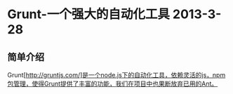﻿Grunt-一个强大的自动化工具 2013-3-28
============================

简单介绍
----------------
Grunt[http://gruntjs.com/]是一个node.js下的自动化工具，依赖灵活的js，npm包管理，使得Grunt提供了丰富的功能，我们在项目中也果断放弃已用的Ant。
